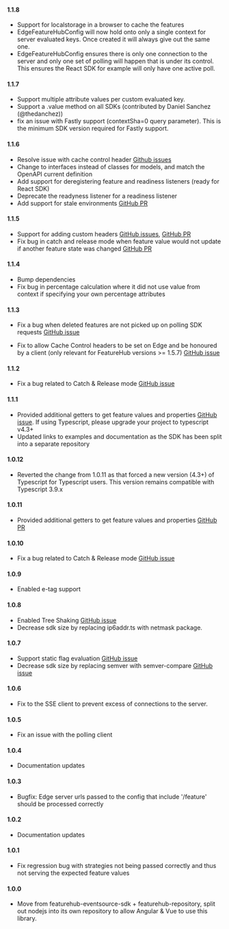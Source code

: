 #### 1.1.8
- Support for localstorage in a browser to cache the features
- EdgeFeatureHubConfig will now hold onto only a single context for server evaluated keys. Once created
it will always give out the same one.
- EdgeFeatureHubConfig ensures there is only one connection to the server and only one set of polling will
happen that is under its control. This ensures the React SDK for example will only have one active poll.
#### 1.1.7
- Support multiple attribute values per custom evaluated key.
- Support a .value method on all SDKs (contributed by Daniel Sanchez (@thedanchez))
- fix an issue with Fastly support (contextSha=0 query parameter). This is the minimum SDK version required for Fastly support.
#### 1.1.6
- Resolve issue with cache control header [Github issues](https://github.com/featurehub-io/featurehub-javascript-sdk/issues/23)
- Change to interfaces instead of classes for models, and match the OpenAPI current definition
- Add support for deregistering feature and readiness listeners (ready for React SDK)
- Deprecate the readyness listener for a readiness listener
- Add support for stale environments [GitHub PR](https://github.com/featurehub-io/featurehub-javascript-sdk/pull/78)
#### 1.1.5
- Support for adding custom headers [GitHub issues](https://github.com/featurehub-io/featurehub-javascript-sdk/issues/32), [GitHub PR](https://github.com/featurehub-io/featurehub-javascript-sdk/pull/44)
- Fix bug in catch and release mode when feature value would not update if another feature state was changed [GitHub PR](https://github.com/featurehub-io/featurehub-javascript-sdk/pull/70)
#### 1.1.4
- Bump dependencies
- Fix bug in percentage calculation where it did not use value from context if specifying your own percentage attributes
#### 1.1.3
- Fix a bug when deleted features are not picked up on polling SDK requests [GitHub issue](https://github.com/featurehub-io/featurehub-javascript-sdk/issues/20)

- Fix to allow Cache Control headers to be set on Edge and be honoured by a client (only relevant for FeatureHub versions >= 1.5.7) [GitHub issue](https://github.com/featurehub-io/featurehub-javascript-sdk/issues/17)

#### 1.1.2
- Fix a bug related to Catch & Release mode [GitHub issue](https://github.com/featurehub-io/featurehub-javascript-sdk/issues/9)
#### 1.1.1
- Provided additional getters to get feature values and properties [GitHub issue](https://github.com/featurehub-io/featurehub-javascript-sdk/issues/4). If using Typescript, please upgrade your project to typescript v4.3+
- Updated links to examples and documentation as the SDK has been split into a separate repository
#### 1.0.12
- Reverted the change from 1.0.11 as that forced a new version (4.3+) of Typescript for Typescript users. This version
  remains compatible with Typescript 3.9.x
#### 1.0.11
- Provided additional getters to get feature values and properties [GitHub PR](https://github.com/featurehub-io/featurehub/pull/656/)
#### 1.0.10
- Fix a bug related to Catch & Release mode [GitHub issue](https://github.com/featurehub-io/featurehub/issues/648)
#### 1.0.9
- Enabled e-tag support
#### 1.0.8
- Enabled Tree Shaking [GitHub issue](https://github.com/featurehub-io/featurehub/issues/509)
- Decrease sdk size by replacing ip6addr.ts with netmask package.
#### 1.0.7
- Support static flag evaluation [GitHub issue](https://github.com/featurehub-io/featurehub/issues/497)
- Decrease sdk size by replacing semver with semver-compare [GitHub issue](https://github.com/featurehub-io/featurehub/issues/498)
#### 1.0.6
- Fix to the SSE client to prevent excess of connections to the server.
#### 1.0.5
- Fix an issue with the polling client
#### 1.0.4
- Documentation updates
#### 1.0.3
- Bugfix: Edge server urls passed to the config that include '/feature' should be processed correctly
#### 1.0.2
- Documentation updates
#### 1.0.1
- Fix regression bug with strategies not being passed correctly and thus not serving the expected feature values
#### 1.0.0
- Move from featurehub-eventsource-sdk + featurehub-repository, split out nodejs into its own repository to allow
  Angular & Vue to use this library.

